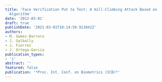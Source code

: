 ```yaml
---
title: 'Face Verification Put to Test: A Hill-Climbing Attack Based on the Uphill-Simplex
  Algorithm'
date: '2012-03-01'
draft: true
publishDate: '2021-03-01T10:14:59.913842Z'
authors:
- M. Gomez-Barrero
- J. Galbally
- J. Fierrez
- J. Ortega-Garcia
publication_types:
- '1'
abstract: ''
featured: false
publication: '*Proc. Int. Conf. on Biometrics (ICB)*'
---
```


